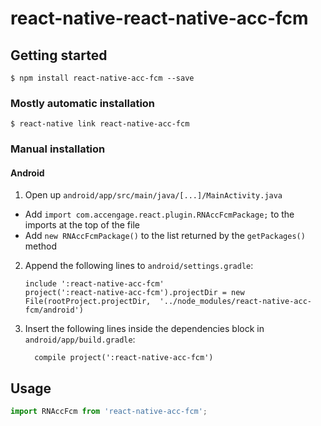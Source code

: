 
# react-native-react-native-acc-fcm

## Getting started

`$ npm install react-native-acc-fcm --save`

### Mostly automatic installation

`$ react-native link react-native-acc-fcm`

### Manual installation


#### Android

1. Open up `android/app/src/main/java/[...]/MainActivity.java`
  - Add `import com.accengage.react.plugin.RNAccFcmPackage;` to the imports at the top of the file
  - Add `new RNAccFcmPackage()` to the list returned by the `getPackages()` method
2. Append the following lines to `android/settings.gradle`:
  	```
  	include ':react-native-acc-fcm'
  	project(':react-native-acc-fcm').projectDir = new File(rootProject.projectDir, 	'../node_modules/react-native-acc-fcm/android')
  	```
3. Insert the following lines inside the dependencies block in `android/app/build.gradle`:
  	```
      compile project(':react-native-acc-fcm')
  	```


## Usage
```javascript
import RNAccFcm from 'react-native-acc-fcm';
```
  
